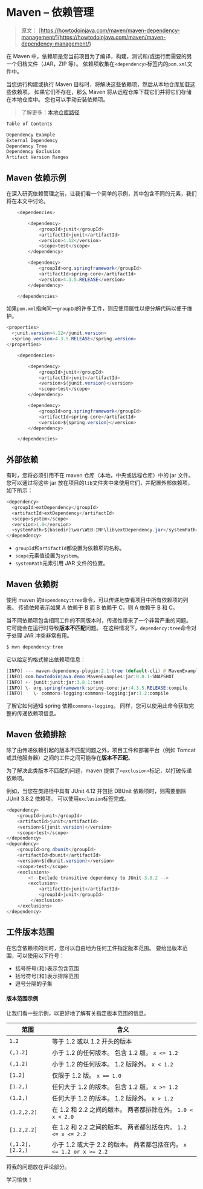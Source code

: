 # Maven – 依赖管理

> 原文： [https://howtodoinjava.com/maven/maven-dependency-management/](https://howtodoinjava.com/maven/maven-dependency-management/)

在 Maven 中，依赖项是您当前项目为了编译，构建，测试和/或运行而需要的另一个归档文件（JAR，ZIP 等）。 依赖项收集在`<dependency>`标签内的`pom.xml`文件中。

当您运行构建或执行 Maven 目标时，将解决这些依赖项，然后从本地仓库加载这些依赖项。 如果它们不存在，那么 Maven 将从远程仓库下载它们并将它们存储在本地仓库中。 您也可以手动安装依赖项。

> 了解更多：[本地仓库路径](//howtodoinjava.com/maven/how-to-change-maven-local-repository-path-in-windows/)

```java
Table of Contents

Dependency Example
External Dependency
Dependency Tree
Dependency Exclusion
Artifact Version Ranges
```

## Maven 依赖示例

在深入研究依赖管理之前，让我们看一个简单的示例，其中包含不同的元素，我们将在本文中讨论。

```java
	<dependencies>

		<dependency>
			<groupId>junit</groupId>
			<artifactId>junit</artifactId>
			<version>4.12</version>
			<scope>test</scope>
		</dependency>

		<dependency>
			<groupId>org.springframework</groupId>
			<artifactId>spring-core</artifactId>
			<version>4.3.5.RELEASE</version>
		</dependency>

	</dependencies>

```

如果`pom.xml`指向同一`groupId`的许多工件，则应使用属性以便分解代码以便于维护。

```java
<properties>
  <junit.version>4.12</junit.version>
  <spring.version>4.3.5.RELEASE</spring.version>
</properties>

	<dependencies>

		<dependency>
			<groupId>junit</groupId>
			<artifactId>junit</artifactId>
			<version>${junit.version}</version>
			<scope>test</scope>
		</dependency>

		<dependency>
			<groupId>org.springframework</groupId>
			<artifactId>spring-core</artifactId>
			<version>${spring.version}</version>
		</dependency>

	</dependencies>

```

## 外部依赖

有时，您将必须引用不在 maven 仓库（本地，中央或远程仓库）中的 jar 文件。 您可以通过将这些 jar 放在项目的`lib`文件夹中来使用它们，并配置外部依赖项，如下所示：

```java
<dependency>
  <groupId>extDependency</groupId>
  <artifactId>extDependency</artifactId>
  <scope>system</scope>
  <version>1.0</version>
  <systemPath>${basedir}\war\WEB-INF\lib\extDependency.jar</systemPath>
</dependency>

```

*   `groupId`和`artifactId`都设置为依赖项的名称。
*   `scope`元素值设置为`system`。
*   `systemPath`元素引用 JAR 文件的位置。

## Maven 依赖树

使用 maven 的`dependency:tree`命令，可以传递地查看项目中所有依赖项的列表。 传递依赖表示如果 A 依赖于 B 而 B 依赖于 C，则 A 依赖于 B 和 C。

当不同依赖项包含相同工件的不同版本时，传递性带来了一个非常严重的问题。 它可能会在运行时导致**版本不匹配**问题。 在这种情况下，`dependency:tree`命令对于处理 JAR 冲突非常有用。

```java
$ mvn dependency:tree
```

它以给定的格式输出依赖项信息：

```java
[INFO] --- maven-dependency-plugin:2.1:tree (default-cli) @ MavenExamples ---
[INFO] com.howtodoinjava.demo:MavenExamples:jar:0.0.1-SNAPSHOT
[INFO] +- junit:junit:jar:3.8.1:test
[INFO] \- org.springframework:spring-core:jar:4.3.5.RELEASE:compile
[INFO]    \- commons-logging:commons-logging:jar:1.2:compile

```

了解它如何通知 spring 依赖`commons-logging`。 同样，您可以使用此命令获取完整的传递依赖项信息。

## Maven 依赖排除

除了由传递依赖引起的版本不匹配问题之外，项目工件和部署平台（例如 Tomcat 或其他服务器）之间的工件之间可能存在**版本不匹配**。

为了解决此类版本不匹配的问题，maven 提供了`<exclusion>`标记，以打破传递依赖项。

例如，当您在类路径中具有 JUnit 4.12 并包括 DBUnit 依赖项时，则需要删除 JUnit 3.8.2 依赖项。 可以使用`exclusion`标签完成。

```java
<dependency>
	<groupId>junit</groupId>
	<artifactId>junit</artifactId>
	<version>${junit.version}</version>
	<scope>test</scope>
</dependency>
<dependency>
	<groupId>org.dbunit</groupId>
	<artifactId>dbunit</artifactId>
	<version>${dbunit.version}</version>
	<scope>test</scope>
	<exclusions>
		<!--Exclude transitive dependency to JUnit-3.8.2 -->
		<exclusion>
		    <artifactId>junit</artifactId>
		    <groupId>junit</groupId>
		 </exclusion>
	</exclusions>
</dependency>

```

## 工件版本范围

在包含依赖项的同时，您可以自由地为任何工件指定版本范围。 要给出版本范围，可以使用以下符号：

*   括号符号`(`和`)`表示包含范围
*   括号符号`[`和`]`表示排除范围
*   逗号分隔的子集

#### 版本范围示例

让我们看一些示例，以更好地了解有关指定版本范围的信息。

| 范围 | 含义 |
| --- | --- |
| `1.2` | 等于 1.2 或以 1.2 开头的版本 |
| `(,1.2]` | 小于 1.2 的任何版本。 包含 1.2 版。 `x <= 1.2` |
| `(,1.2)` | 小于 1.2 的任何版本。 1.2 版除外。 `x < 1.2` |
| `[1.2]` | 仅限于 1.2 版。 `x == 1.0` |
| `[1.2,)` | 任何大于 1.2 的版本。 包含 1.2 版。 `x >= 1.2` |
| `(1.2,)` | 任何大于 1.2 的版本。 1.2 版除外。 `x > 1.2` |
| `(1.2,2.2)` | 在 1.2 和 2.2 之间的版本。 两者都排除在外。 `1.0 < x < 2.0` |
| `[1.2,2.2]` | 在 1.2 和 2.2 之间的版本。 两者都包括在内。 `1.2 <= x <= 2.2` |
| `(,1.2],[2.2,)` | 小于 1.2 或大于 2.2 的版本。 两者都包括在内。 `x <= 1.2 or x >= 2.2` |

将我的问题放在评论部分。

学习愉快！